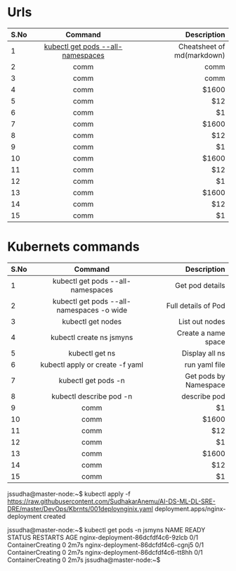 


# Urls

| S.No        | Command          | Description  |
| ------------- |:-------------:| -----:|
| 1      | [kubectl get pods --all-namespaces](https://github.com/adam-p/markdown-here/wiki/Markdown-Cheatsheet#tables) | Cheatsheet of md(markdown) |
| 2      | comm      |   comm |
| 3 | comm     |    comm |
| 4      | comm | $1600 |
| 5      | comm      |   $12 |
| 6 | comm    |    $1 |
| 7      | comm | $1600 |
| 8      | comm      |   $12 |
| 9 | comm     |    $1 |
| 10      | comm | $1600 |
| 11      | comm      |   $12 |
| 12 | comm     |    $1 |
| 13      | comm | $1600 |
| 14      | comm      |   $12 |
| 15 | comm     |    $1 |

# Kubernets commands

| S.No        | Command          | Description  |
| ------------- |:-------------:| -----:|
| 1      | kubectl get pods --all-namespaces | Get pod details |
| 2      | kubectl get pods --all-namespaces -o wide      |   Full details of Pod |
| 3 | kubectl get nodes     |    List out nodes |
| 4      | kubectl create ns jsmyns| Create a name space |
| 5      | kubectl get ns      |   Display all ns |
| 6 | kubectl apply or create -f yaml    |    run yaml file |
| 7      | kubectl get pods -n <ns name> | Get pods by Namespace |
| 8      | kubectl describe pod <pod name> -n <ns name>      |   describe pod |
| 9 | comm     |    $1 |
| 10      | comm | $1600 |
| 11      | comm      |   $12 |
| 12 | comm     |    $1 |
| 13      | comm | $1600 |
| 14      | comm      |   $12 |
| 15 | comm     |    $1 |



jssudha@master-node:~$ kubectl apply -f https://raw.githubusercontent.com/SudhakarAnemu/AI-DS-ML-DL-SRE-DRE/master/DevOps/Kbrnts/001deploynginix.yaml
deployment.apps/nginx-deployment created

jssudha@master-node:~$ kubectl get pods -n jsmyns
NAME                                READY   STATUS              RESTARTS   AGE
nginx-deployment-86dcfdf4c6-9zlcb   0/1     ContainerCreating   0          2m7s
nginx-deployment-86dcfdf4c6-cgnj5   0/1     ContainerCreating   0          2m7s
nginx-deployment-86dcfdf4c6-tt8hh   0/1     ContainerCreating   0          2m7s
jssudha@master-node:~$







